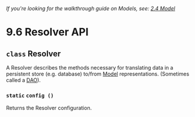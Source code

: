 *If you're looking for the walkthrough guide on Models, see: [2.4 Model](../build/model.md)*

# 9.6 Resolver API

## `class` Resolver

A Resolver describes the methods necessary for translating data in a persistent store (e.g. database) to/from [Model](model.md) representations. (Sometimes called a [DAO](https://en.wikipedia.org/wiki/Data_access_object)).

### `static` `config ()`

Returns the Resolver configuration.
